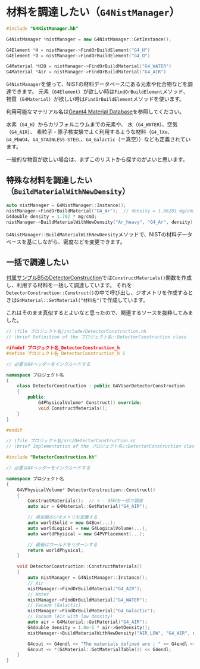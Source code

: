 # 材料を調達したい（``G4NistManager``）

```cpp
#include "G4NistManager.hh"

G4NistManager *nistManager = new G4NistManager::GetInstance();

G4Element *H = nistManager->FindOrBuildElement("G4_H")
G4Element *O = nistManager->FindOrBuildElement("G4_O")

G4Material *H2O = nistManager->FindOrBuildMaterial("G4_WATER")
G4Material *Air = nistManager->FindOrBuildMaterial("G4_AIR")
```

``G4NistManager``を使って、NISTの材料データベースにある元素や化合物などを調達できます。
元素（``G4Element``）が欲しい時は``FindOrBuildElement``メソッド、
物質（``G4Material``）が欲しい時は``FindOrBuildElement``メソッドを使います。

利用可能なマテリアル名は[Geant4 Material Database](https://geant4-userdoc.web.cern.ch/UsersGuides/ForApplicationDeveloper/html/Appendix/materialNames.html)を参照してください。

水素（``G4_H``）からカリフォルニウムまでの元素や、
水（``G4_WATER``）、空気（``G4_AIR``）、
素粒子・原子核実験でよく利用するような材料（``G4_lXe``、``G4_PbWO4``、``G4_STAINLESS-STEEL``、``G4_Galactic``（＝真空））なども定義されています。

一般的な物質が欲しい場合は、まずこのリストから探すのがよいと思います。

## 特殊な材料を調達したい（``BuildMaterialWithNewDensity``）

```cpp
auto nistManager = G4NistManager::Instance();
nistManager->FindOrBuildMaterial("G4_Ar");  // density = 1.66201 mg/cm3
G4double density = 1.782 * mg/cm3;
nistManager->BuildMaterialWithNewDensity("Ar_heavy", "G4_Ar", density);
```

``G4NistManager::BuildMaterialWithNewDensity``メソッドで、NISTの材料データベースを基にしながら、密度などを変更できます。

## 一括で調達したい

[付属サンプルB5のDetectorConstruction](https://github.com/Geant4/geant4/blob/master/examples/basic/B5/src/DetectorConstruction.cc)では``ConstructMaterials()``関数を作成し、利用する材料を一括して調達しています。
それを``DetectorConstruction::Construct()``の中で呼び出し、ジオメトリを作成するときは``G4Material::GetMaterial("材料名")``で作成しています。

これはそのまま真似するとよいなと思ったので、関連するソースを抜粋してみました。

```cpp
// \file プロジェクト名/include/DetectorConstruction.hh
// \brief Definition of the プロジェクト名::DetectorConstruction class

#ifndef プロジェクト名_DetectorConstruction_h
#define プロジェクト名_DetectorConstruction_h 1

// 必要なG4ヘッダーをインクルードする

namespace プロジェクト名
{
    class DetectorConstruction : public G4VUserDetectorConstruction
    {
        public:
            G4PhysicalVolume* Construct() override;
            void ConstructMaterials();
    }
}

#endif
```

```cpp
// \file プロジェクト名/src/DetectorConstruction.cc
// \brief Implementation of the プロジェクト名::DetectorConstruction class

#include "DetectorConstruction.hh"

// 必要なG4ヘッダーをインクルードする

namespace プロジェクト名
{
    G4VPhysicalVolume* DetectorConstruction::Construct()
    {
        ConstructMaterials();  // <-- 材料を一括で調達
        auto air = G4Material::GetMaterial("G4_AIR");

        // 検出器のジオメトリを定義する
        auto worldSolid = new G4Box(...);
        auto worldLogical = new G4LogicalVolume(...);
        auto worldPhysical = new G4PVPlacement(...);

        // 最後はワールドをリターンする
        return worldPhysical;
    }

    void DetectorConstruction::ConstructMaterials()
    {
        auto nistManager = G4NistManager::Instance();
        // Air
        nistManager->FindOrBuildMaterial("G4_AIR");
        // Water
        nistManager->FindOrBuildMaterial("G4_WATER");
        // Vacuum (Galactic)
        nistManager->FindOrBuildMaterial("G4_Galactic");
        // Vacuum (Air with low density)
        auto air = G4Material::GetMaterial("G4_AIR");
        G4double density = 1.0e-5 * air->GetDensity();
        nistManager->BuildMaterialWithNewDensity("AIR_LOW", "G4_AIR", density);

        G4cout << G4endl << "The materials defined are : " << G4endl << G4endl;
        G4cout << *(G4Material::GetMaterialTable()) << G4endl;
    }
}
```





